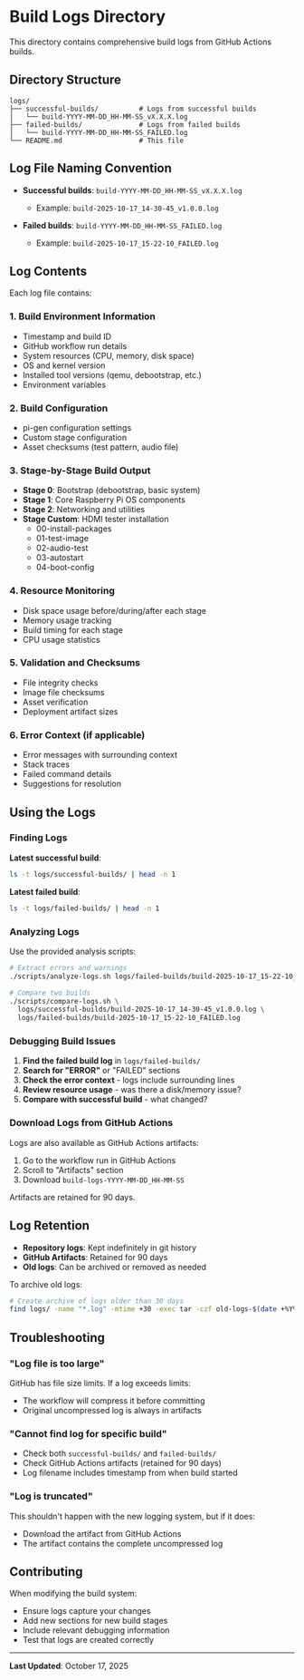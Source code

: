 # Build Logs Directory

This directory contains comprehensive build logs from GitHub Actions builds.

## Directory Structure

```
logs/
├── successful-builds/          # Logs from successful builds
│   └── build-YYYY-MM-DD_HH-MM-SS_vX.X.X.log
├── failed-builds/              # Logs from failed builds
│   └── build-YYYY-MM-DD_HH-MM-SS_FAILED.log
└── README.md                   # This file
```

## Log File Naming Convention

- **Successful builds**: `build-YYYY-MM-DD_HH-MM-SS_vX.X.X.log`
  - Example: `build-2025-10-17_14-30-45_v1.0.0.log`

- **Failed builds**: `build-YYYY-MM-DD_HH-MM-SS_FAILED.log`
  - Example: `build-2025-10-17_15-22-10_FAILED.log`

## Log Contents

Each log file contains:

### 1. Build Environment Information
- Timestamp and build ID
- GitHub workflow run details
- System resources (CPU, memory, disk space)
- OS and kernel version
- Installed tool versions (qemu, debootstrap, etc.)
- Environment variables

### 2. Build Configuration
- pi-gen configuration settings
- Custom stage configuration
- Asset checksums (test pattern, audio file)

### 3. Stage-by-Stage Build Output
- **Stage 0**: Bootstrap (debootstrap, basic system)
- **Stage 1**: Core Raspberry Pi OS components
- **Stage 2**: Networking and utilities
- **Stage Custom**: HDMI tester installation
  - 00-install-packages
  - 01-test-image
  - 02-audio-test
  - 03-autostart
  - 04-boot-config

### 4. Resource Monitoring
- Disk space usage before/during/after each stage
- Memory usage tracking
- Build timing for each stage
- CPU usage statistics

### 5. Validation and Checksums
- File integrity checks
- Image file checksums
- Asset verification
- Deployment artifact sizes

### 6. Error Context (if applicable)
- Error messages with surrounding context
- Stack traces
- Failed command details
- Suggestions for resolution

## Using the Logs

### Finding Logs

**Latest successful build**:
```bash
ls -t logs/successful-builds/ | head -n 1
```

**Latest failed build**:
```bash
ls -t logs/failed-builds/ | head -n 1
```

### Analyzing Logs

Use the provided analysis scripts:

```bash
# Extract errors and warnings
./scripts/analyze-logs.sh logs/failed-builds/build-2025-10-17_15-22-10_FAILED.log

# Compare two builds
./scripts/compare-logs.sh \
  logs/successful-builds/build-2025-10-17_14-30-45_v1.0.0.log \
  logs/failed-builds/build-2025-10-17_15-22-10_FAILED.log
```

### Debugging Build Issues

1. **Find the failed build log** in `logs/failed-builds/`
2. **Search for "ERROR"** or "FAILED" sections
3. **Check the error context** - logs include surrounding lines
4. **Review resource usage** - was there a disk/memory issue?
5. **Compare with successful build** - what changed?

### Download Logs from GitHub Actions

Logs are also available as GitHub Actions artifacts:

1. Go to the workflow run in GitHub Actions
2. Scroll to "Artifacts" section
3. Download `build-logs-YYYY-MM-DD_HH-MM-SS`

Artifacts are retained for 90 days.

## Log Retention

- **Repository logs**: Kept indefinitely in git history
- **GitHub Artifacts**: Retained for 90 days
- **Old logs**: Can be archived or removed as needed

To archive old logs:
```bash
# Create archive of logs older than 30 days
find logs/ -name "*.log" -mtime +30 -exec tar -czf old-logs-$(date +%Y%m%d).tar.gz {} +
```

## Troubleshooting

### "Log file is too large"

GitHub has file size limits. If a log exceeds limits:
- The workflow will compress it before committing
- Original uncompressed log is always in artifacts

### "Cannot find log for specific build"

- Check both `successful-builds/` and `failed-builds/`
- Check GitHub Actions artifacts (retained for 90 days)
- Log filename includes timestamp from when build started

### "Log is truncated"

This shouldn't happen with the new logging system, but if it does:
- Download the artifact from GitHub Actions
- The artifact contains the complete uncompressed log

## Contributing

When modifying the build system:
- Ensure logs capture your changes
- Add new sections for new build stages
- Include relevant debugging information
- Test that logs are created correctly

---

**Last Updated**: October 17, 2025
